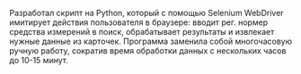 Разработал скрипт на Python, который с помощью Selenium WebDriver имитирует действия пользователя в браузере: вводит рег. нормер средства измерений в поиск, обрабатывает результаты и извлекает нужные данные из карточек.
Программа заменила собой многочасовую ручную работу, сократив время обработки данных с нескольких часов до 10-15 минут.
